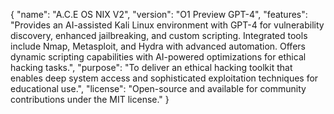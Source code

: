 {
  "name": "A.C.E OS NIX V2",
  "version": "O1 Preview GPT-4",
  "features": "Provides an AI-assisted Kali Linux environment with GPT-4 for vulnerability discovery, enhanced jailbreaking, and custom scripting. Integrated tools include Nmap, Metasploit, and Hydra with advanced automation. Offers dynamic scripting capabilities with AI-powered optimizations for ethical hacking tasks.",
  "purpose": "To deliver an ethical hacking toolkit that enables deep system access and sophisticated exploitation techniques for educational use.",
  "license": "Open-source and available for community contributions under the MIT license."
}
